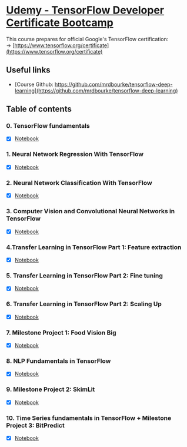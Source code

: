 # [Udemy - TensorFlow Developer Certificate Bootcamp](https://www.udemy.com/course/tensorflow-developer-certificate-machine-learning-zero-to-mastery/)<br>
This course prepares for official Google's TensorFlow certification:<br>
&rarr; [https://www.tensorflow.org/certificate](https://www.tensorflow.org/certificate)
## Useful links
- [Course Github: https://github.com/mrdbourke/tensorflow-deep-learning](https://github.com/mrdbourke/tensorflow-deep-learning)

## Table of contents
### 0. TensorFlow fundamentals
- [x] [Notebook](00_tensorflow_fundamentals/00.1_tensorflow_fundamentals.ipynb)<br>
### 1. Neural Network Regression With TensorFlow
- [x] [Notebook](01_neural_network_regression_with_tensorflow/01.1_neural_network_regression_with_tensorflow_video.ipynb)<br>
### 2. Neural Network Classification With TensorFlow
- [x] [Notebook](02_neural_network_classification_with_tensorflow/02.1_neural_network_classification_with_tensorflow_video.ipynb)<br>
### 3. Computer Vision and Convolutional Neural Networks in TensorFlow
- [x] [Notebook](03_computer_vision_and_convolutional_neural_networks_in_tensorflow/03.1_introduction_to_computer_vision_with_tensorflow_video.ipynb)<br>
### 4.Transfer Learning in TensorFlow Part 1: Feature extraction
- [x] [Notebook](04_transfer_learning_in_tensorflow_part_1_feature_extraction/04.1_transfer_learning_in_tensorflow_part_1_feature_extraction_video.ipynb)<br>
### 5. Transfer Learning in TensorFlow Part 2: Fine tuning
- [x] [Notebook](05_transfer_learning_in_tensorflow_part_2_fine_tuning/05.1_transfer_learning_in_tensorflow_part_2_fine_tuning_video.ipynb)<br>
### 6. Transfer Learning in TensorFlow Part 2: Scaling Up
- [x] [Notebook](06_transfer_learning_in_tensorflow_part_3_scaling_up/06.1_transfer_learning_in_tensorflow_part_3_scaling_up_video.ipynb)<br>
### 7. Milestone Project 1: Food Vision Big
- [x] [Notebook](07_milestone_project_1_food_vision/07.1_milestone_project_1_food_vision_video.ipynb)<br>
### 8. NLP Fundamentals in TensorFlow
- [x] [Notebook](08_introduction_to_nlp_in_tensorflow/08_introduction_to_nlp_in_tensorflow_video.ipynb)<br>
### 9. Milestone Project 2: SkimLit
- [x] [Notebook](09_SkimLit_nlp_milestone_project_2/09.1_SkimLit_nlp_milestone_project_2_video.ipynb)<br>
### 10. Time Series fundamentals in TensorFlow + Milestone Project 3: BitPredict
- [x] [Notebook](10_time_series_forecasting_with_tensorflow/10.1_time_series_forecasting_with_tensorflow_video.ipynb)<br>